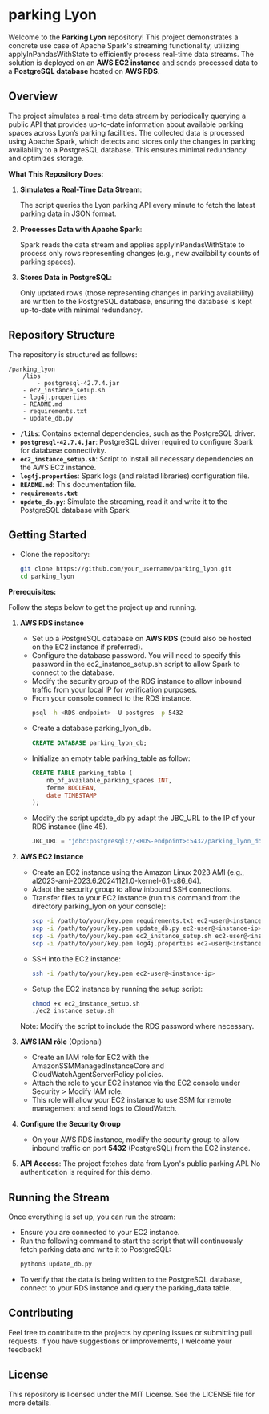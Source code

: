 # parking Lyon

Welcome to the **Parking Lyon** repository! This project demonstrates a concrete use case of Apache Spark's streaming functionality, utilizing applyInPandasWithState to efficiently process real-time data streams. The solution is deployed on an **AWS EC2 instance** and sends processed data to a **PostgreSQL database** hosted on **AWS RDS**.

## Overview

The project simulates a real-time data stream by periodically querying a public API that provides up-to-date information about available parking spaces across Lyon’s parking facilities. The collected data is processed using Apache Spark, which detects and stores only the changes in parking availability to a PostgreSQL database. This ensures minimal redundancy and optimizes storage.

**What This Repository Does:**

1. **Simulates a Real-Time Data Stream**:

    The script queries the Lyon parking API every minute to fetch the latest parking data in JSON format.

2. **Processes Data with Apache Spark**:

    Spark reads the data stream and applies applyInPandasWithState to process only rows representing changes (e.g., new availability counts of parking spaces).

3. **Stores Data in PostgreSQL**:

    Only updated rows (those representing changes in parking availability) are written to the PostgreSQL database, ensuring the database is kept up-to-date with minimal redundancy.

## Repository Structure

The repository is structured as follows:
```
/parking_lyon
    /libs
        - postgresql-42.7.4.jar
    - ec2_instance_setup.sh
    - log4j.properties
    - README.md
    - requirements.txt
    - update_db.py
```

- **`/libs`**: Contains external dependencies, such as the PostgreSQL driver.
- **`postgresql-42.7.4.jar`**: PostgreSQL driver required to configure Spark for database connectivity.
- **`ec2_instance_setup.sh`**: Script to install all necessary dependencies on the AWS EC2 instance.
- **`log4j.properties`**: Spark logs (and related libraries) configuration file.
- **`README.md`**: This documentation file.
- **`requirements.txt`**
- **`update_db.py`**: Simulate the streaming, read it and write it to the PostgreSQL database with Spark

## Getting Started

- Clone the repository:
    ```bash
    git clone https://github.com/your_username/parking_lyon.git
    cd parking_lyon

**Prerequisites:**

Follow the steps below to get the project up and running.

1. **AWS RDS instance**

    - Set up a PostgreSQL database on **AWS RDS** (could also be hosted on the EC2 instance if preferred).
    - Configure the database password. You will need to specify this password in the ec2_instance_setup.sh script to allow Spark to connect to the database.
    - Modify the security group of the RDS instance to allow inbound traffic from your local IP for verification purposes.
    - From your console connect to the RDS instance.
        ```bash
        psql -h <RDS-endpoint> -U postgres -p 5432
    - Create a database parking_lyon_db.
        ```sql
        CREATE DATABASE parking_lyon_db;

    - Initialize an empty table parking_table as follow:
        ```sql
        CREATE TABLE parking_table (
            nb_of_available_parking_spaces INT,
            ferme BOOLEAN,
            date TIMESTAMP
        );
    - Modify the script update_db.py adapt the JBC_URL to the IP of your RDS instance (line 45).
        ```python 
        JBC_URL = "jdbc:postgresql://<RDS-endpoint>:5432/parking_lyon_db"

2. **AWS EC2 instance**

    - Create an EC2 instance using the Amazon Linux 2023 AMI (e.g., al2023-ami-2023.6.20241121.0-kernel-6.1-x86_64).
    - Adapt the security group to allow inbound SSH connections.
    - Transfer files to your EC2 instance (run this command from the directory parking_lyon on your console):
        ```bash   
        scp -i /path/to/your/key.pem requirements.txt ec2-user@<instance-ip>:~/
        scp -i /path/to/your/key.pem update_db.py ec2-user@<instance-ip>:~/
        scp -i /path/to/your/key.pem ec2_instance_setup.sh ec2-user@<instance-ip>:~/
        scp -i /path/to/your/key.pem log4j.properties ec2-user@<instance-ip>:~/
    - SSH into the EC2 instance:
        ```bash
        ssh -i /path/to/your/key.pem ec2-user@<instance-ip>
    - Setup the EC2 instance by running the setup script:
        ```bash
        chmod +x ec2_instance_setup.sh
        ./ec2_instance_setup.sh
    Note: Modify the script to include the RDS password where necessary.

3. **AWS IAM rôle** (Optional)
    - Create an IAM role for EC2 with the AmazonSSMManagedInstanceCore and CloudWatchAgentServerPolicy policies.
    - Attach the role to your EC2 instance via the EC2 console under Security > Modify IAM role.
    - This role will allow your EC2 instance to use SSM for remote management and send logs to CloudWatch.

4. **Configure the Security Group**
    - On your AWS RDS instance, modify the security group to allow inbound traffic on port **5432** (PostgreSQL) from the EC2 instance.


5. **API Access**: The project fetches data from Lyon's public parking API. No authentication is required for this demo.

## Running the Stream

Once everything is set up, you can run the stream:
- Ensure you are connected to your EC2 instance.
- Run the following command to start the script that will continuously fetch parking data and write it to PostgreSQL:
    ```bash
    python3 update_db.py

- To verify that the data is being written to the PostgreSQL database, connect to your RDS instance and query the parking_data table.
   
## Contributing

Feel free to contribute to the projects by opening issues or submitting pull requests. If you have suggestions or improvements, I welcome your feedback!

## License

This repository is licensed under the MIT License. See the LICENSE file for more details.


